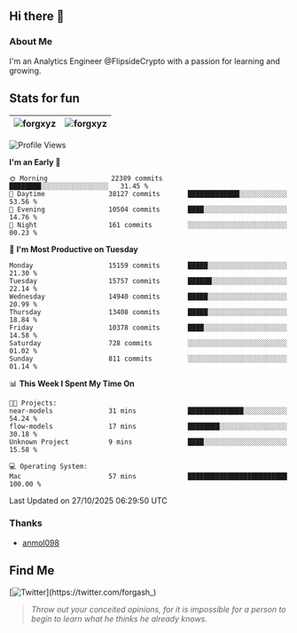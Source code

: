 ## Hi there 👋

### About Me

I'm an Analytics Engineer @FlipsideCrypto with a passion for learning and growing.
  
## Stats for fun

| <img align="center" src="https://github-readme-streak-stats.herokuapp.com/?user=forgxyz&theme=tokyonight" alt="forgxyz" /> | <img align="center" src="https://github-readme-stats.vercel.app/api?username=forgxyz&theme=tokyonight&show_icons=true" alt="forgxyz" /> |
| ------------- |------------- |


<!--START_SECTION:waka-->
![Profile Views](http://img.shields.io/badge/Profile%20Views-0-blue)

**I'm an Early 🐤** 

```text
🌞 Morning                22389 commits       ████████░░░░░░░░░░░░░░░░░   31.45 % 
🌆 Daytime                38127 commits       █████████████░░░░░░░░░░░░   53.56 % 
🌃 Evening                10504 commits       ████░░░░░░░░░░░░░░░░░░░░░   14.76 % 
🌙 Night                  161 commits         ░░░░░░░░░░░░░░░░░░░░░░░░░   00.23 % 
```
📅 **I'm Most Productive on Tuesday** 

```text
Monday                   15159 commits       █████░░░░░░░░░░░░░░░░░░░░   21.30 % 
Tuesday                  15757 commits       ██████░░░░░░░░░░░░░░░░░░░   22.14 % 
Wednesday                14940 commits       █████░░░░░░░░░░░░░░░░░░░░   20.99 % 
Thursday                 13408 commits       █████░░░░░░░░░░░░░░░░░░░░   18.84 % 
Friday                   10378 commits       ████░░░░░░░░░░░░░░░░░░░░░   14.58 % 
Saturday                 728 commits         ░░░░░░░░░░░░░░░░░░░░░░░░░   01.02 % 
Sunday                   811 commits         ░░░░░░░░░░░░░░░░░░░░░░░░░   01.14 % 
```


📊 **This Week I Spent My Time On** 

```text
🐱‍💻 Projects: 
near-models              31 mins             ██████████████░░░░░░░░░░░   54.24 % 
flow-models              17 mins             ████████░░░░░░░░░░░░░░░░░   30.18 % 
Unknown Project          9 mins              ████░░░░░░░░░░░░░░░░░░░░░   15.58 % 

💻 Operating System: 
Mac                      57 mins             █████████████████████████   100.00 % 
```


 Last Updated on 27/10/2025 06:29:50 UTC
<!--END_SECTION:waka-->

### Thanks
 - [anmol098](https://github.com/anmol098/waka-readme-stats/)
  
## Find Me
[![Twitter](https://img.shields.io/twitter/url/https/twitter.com/forgash_.svg?style=social&label=Follow%20%40forgash_)](https://twitter.com/forgash_)


> *Throw out your conceited opinions, for it is impossible for a person to begin to learn what he thinks he already knows.* 
